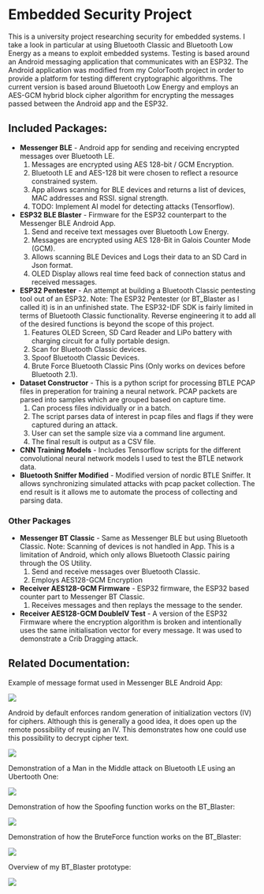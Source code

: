 # Embedded Security Project
This is a university project researching security for embedded systems. I take a look in particular at using Bluetooth Classic and Bluetooth Low Energy as a means to exploit embedded systems. Testing is based around an Android messaging application that communicates with an ESP32. The Android application was modified from my ColorTooth project in order to provide a platform for testing different cryptographic algorithms. The current version is based around Bluetooth Low Energy and employs an AES-GCM hybrid block cipher algorithm for encrypting the messages passed between the Android app and the ESP32.

## Included Packages:
* **Messenger BLE** - Android app for sending and receiving encrypted messages over Bluetooth LE.
	1. Messages are encrypted using AES 128-bit / GCM Encryption.
	2. Bluetooth LE and AES-128 bit were chosen to reflect a resource constrained system.
	3. App allows scanning for BLE devices and returns a list of devices, MAC addresses and RSSI. signal strength.
	4. TODO: Implement AI model for detecting attacks (Tensorflow).
* **ESP32 BLE Blaster** - Firmware for the ESP32 counterpart to the Messenger BLE Android App.
	1. Send and receive text messages over Bluetooth Low Energy.
	2. Messages are encrypted using AES 128-Bit in Galois Counter Mode (GCM).
	3. Allows scanning BLE Devices and Logs their data to an SD Card in Json format.
	4. OLED Display allows real time feed back of connection status and received messages.
* **ESP32 Pentester** - An attempt at building a Bluetooth Classic pentesting tool out of an ESP32. Note: The ESP32 Pentester (or BT_Blaster as I called it) is in an unfinished state. The ESP32-IDF SDK is fairly limited in terms of Bluetooth Classic functionality. Reverse engineering it to add all of the desired functions is beyond the scope of this project.
	1. Features OLED Screen, SD Card Reader and LiPo battery with charging circuit for a fully portable design.
	2. Scan for Bluetooth Classic devices.
	3. Spoof Bluetooth Classic Devices.
	4. Brute Force Bluetooth Classic Pins (Only works on devices before Bluetooth 2.1).
* **Dataset Constructor** - This is a python script for processing BTLE PCAP files in preperation for training a neural network. PCAP packets are parsed into samples which are grouped based on capture time.
	1. Can process files individually or in a batch.
	2. The script parses data of interest in pcap files and flags if they were captured during an attack.
	3. User can set the sample size via a command line argument.
	4. The final result is output as a CSV file.
* **CNN Training Models** - Includes Tensorflow scripts for the different convolutional neural network models I used to test the BTLE network data.
* **Bluetooth Sniffer Modified** - Modified version of nordic BTLE Sniffer. It allows synchronizing simulated attacks with pcap packet collection. The end result is it allows me to automate the process of collecting and parsing data.

### Other Packages
* **Messenger BT Classic** - Same as Messenger BLE but using Bluetooth Classic. Note: Scanning of devices is not handled in App. This is a limitation of Android, which only allows Bluetooth Classic pairing through the OS Utility.
	1. Send and receive messages over Bluetooth Classic.
	2. Employs AES128-GCM Encryption
* **Receiver AES128-GCM Firmware** - ESP32 firmware, the ESP32 based counter part to Messenger BT Classic.
	1. Receives messages and then replays the message to the sender.
* **Receiver AES128-GCM DoubleIV Test** - A version of the ESP32 Firmware where the encryption algorithm is broken and intentionally uses the same initialisation vector for every message. It was used to demonstrate a Crib Dragging attack.
	
## Related Documentation:

Example of message format used in Messenger BLE Android App:

![](Presentation_Assets/AES-GCM_Message_Format.png)

Android by default enforces random generation of initialization vectors (IV) for ciphers. Although this is generally a good idea, it does open up the remote possibility of reusing an IV. This demonstrates how one could use this possibility to decrypt cipher text. 

![](Presentation_Assets/KPAttack_Diagram.png)

Demonstration of a Man in the Middle attack on Bluetooth LE using an Ubertooth One:

![](Presentation_Assets/BLE_ManInTheMiddle.png)

Demonstration of how the Spoofing function works on the BT_Blaster:

![](Presentation_Assets/BT_Classic_Spoofing.png)

Demonstration of how the BruteForce function works on the BT_Blaster:

![](Presentation_Assets/BT_Classic_BruteForce.png)

Overview of my BT_Blaster prototype:

![](Presentation_Assets/BT_Blaster_Presentation.png)
